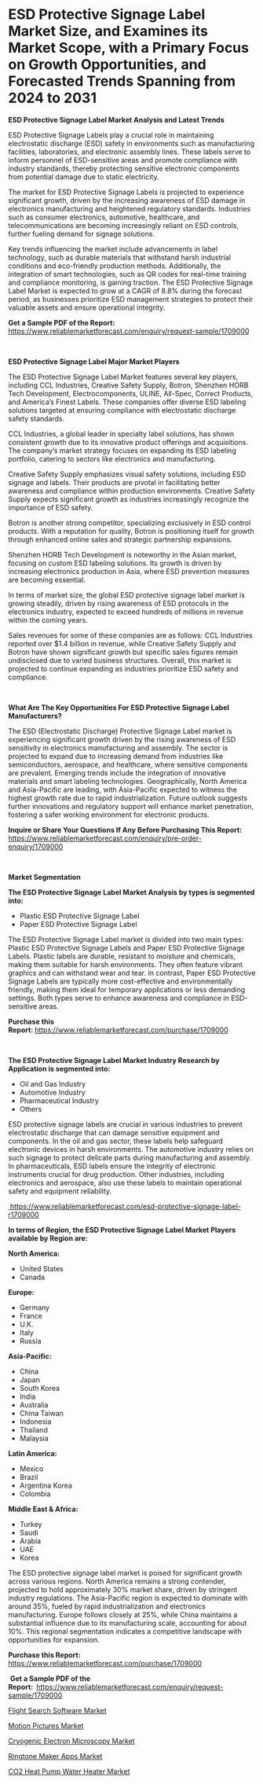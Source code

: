 <p><h1>ESD Protective Signage Label Market Size, and Examines its Market Scope, with a Primary Focus on Growth Opportunities, and Forecasted Trends Spanning from 2024 to 2031</h1></p><p><strong>ESD Protective Signage Label Market Analysis and Latest Trends</strong></p>
<p><p>ESD Protective Signage Labels play a crucial role in maintaining electrostatic discharge (ESD) safety in environments such as manufacturing facilities, laboratories, and electronic assembly lines. These labels serve to inform personnel of ESD-sensitive areas and promote compliance with industry standards, thereby protecting sensitive electronic components from potential damage due to static electricity. </p><p>The market for ESD Protective Signage Labels is projected to experience significant growth, driven by the increasing awareness of ESD damage in electronics manufacturing and heightened regulatory standards. Industries such as consumer electronics, automotive, healthcare, and telecommunications are becoming increasingly reliant on ESD controls, further fueling demand for signage solutions.</p><p>Key trends influencing the market include advancements in label technology, such as durable materials that withstand harsh industrial conditions and eco-friendly production methods. Additionally, the integration of smart technologies, such as QR codes for real-time training and compliance monitoring, is gaining traction. The ESD Protective Signage Label Market is expected to grow at a CAGR of 8.8% during the forecast period, as businesses prioritize ESD management strategies to protect their valuable assets and ensure operational integrity.</p></p>
<p><strong>Get a Sample PDF of the Report:&nbsp;</strong> <a href="https://www.reliablemarketforecast.com/enquiry/request-sample/1709000?utm_campaign=1326&utm_medium=2&utm_source=Github&utm_content=ia&utm_term=21102024&utm_id=esd-protective-signage-label">https://www.reliablemarketforecast.com/enquiry/request-sample/1709000</a></p>
<p>&nbsp;</p>
<p><strong>ESD Protective Signage Label Major Market Players</strong></p>
<p><p>The ESD Protective Signage Label Market features several key players, including CCL Industries, Creative Safety Supply, Botron, Shenzhen HORB Tech Development, Electrocomponents, ULINE, All-Spec, Correct Products, and America’s Finest Labels. These companies offer diverse ESD labeling solutions targeted at ensuring compliance with electrostatic discharge safety standards.</p><p>CCL Industries, a global leader in specialty label solutions, has shown consistent growth due to its innovative product offerings and acquisitions. The company’s market strategy focuses on expanding its ESD labeling portfolio, catering to sectors like electronics and manufacturing.</p><p>Creative Safety Supply emphasizes visual safety solutions, including ESD signage and labels. Their products are pivotal in facilitating better awareness and compliance within production environments. Creative Safety Supply expects significant growth as industries increasingly recognize the importance of ESD safety.</p><p>Botron is another strong competitor, specializing exclusively in ESD control products. With a reputation for quality, Botron is positioning itself for growth through enhanced online sales and strategic partnership expansions.</p><p>Shenzhen HORB Tech Development is noteworthy in the Asian market, focusing on custom ESD labeling solutions. Its growth is driven by increasing electronics production in Asia, where ESD prevention measures are becoming essential.</p><p>In terms of market size, the global ESD protective signage label market is growing steadily, driven by rising awareness of ESD protocols in the electronics industry, expected to exceed hundreds of millions in revenue within the coming years.  </p><p>Sales revenues for some of these companies are as follows: CCL Industries reported over $1.4 billion in revenue, while Creative Safety Supply and Botron have shown significant growth but specific sales figures remain undisclosed due to varied business structures. Overall, this market is projected to continue expanding as industries prioritize ESD safety and compliance.</p></p>
<p>&nbsp;</p>
<p><strong>What Are The Key Opportunities For ESD Protective Signage Label Manufacturers?</strong></p>
<p><p>The ESD (Electrostatic Discharge) Protective Signage Label market is experiencing significant growth driven by the rising awareness of ESD sensitivity in electronics manufacturing and assembly. The sector is projected to expand due to increasing demand from industries like semiconductors, aerospace, and healthcare, where sensitive components are prevalent. Emerging trends include the integration of innovative materials and smart labeling technologies. Geographically, North America and Asia-Pacific are leading, with Asia-Pacific expected to witness the highest growth rate due to rapid industrialization. Future outlook suggests further innovations and regulatory support will enhance market penetration, fostering a safer working environment for electronic products.</p></p>
<p><strong>Inquire or Share Your Questions If Any Before Purchasing This Report:</strong> <a href="https://www.reliablemarketforecast.com/enquiry/pre-order-enquiry/1709000?utm_campaign=1326&utm_medium=2&utm_source=Github&utm_content=ia&utm_term=21102024&utm_id=esd-protective-signage-label">https://www.reliablemarketforecast.com/enquiry/pre-order-enquiry/1709000</a></p>
<p>&nbsp;</p>
<p><strong>Market Segmentation</strong></p>
<p><strong>The ESD Protective Signage Label Market Analysis by types is segmented into:</strong></p>
<p><ul><li>Plastic ESD Protective Signage Label</li><li>Paper ESD Protective Signage Label</li></ul></p>
<p><p>The ESD Protective Signage Label market is divided into two main types: Plastic ESD Protective Signage Labels and Paper ESD Protective Signage Labels. Plastic labels are durable, resistant to moisture and chemicals, making them suitable for harsh environments. They often feature vibrant graphics and can withstand wear and tear. In contrast, Paper ESD Protective Signage Labels are typically more cost-effective and environmentally friendly, making them ideal for temporary applications or less demanding settings. Both types serve to enhance awareness and compliance in ESD-sensitive areas.</p></p>
<p><strong>Purchase this Report:&nbsp;</strong><a href="https://www.reliablemarketforecast.com/purchase/1709000?utm_campaign=1326&utm_medium=2&utm_source=Github&utm_content=ia&utm_term=21102024&utm_id=esd-protective-signage-label">https://www.reliablemarketforecast.com/purchase/1709000</a></p>
<p>&nbsp;</p>
<p><strong>The ESD Protective Signage Label Market Industry Research by Application is segmented into:</strong></p>
<p><ul><li>Oil and Gas Industry</li><li>Automotive Industry</li><li>Pharmaceutical Industry</li><li>Others</li></ul></p>
<p><p>ESD protective signage labels are crucial in various industries to prevent electrostatic discharge that can damage sensitive equipment and components. In the oil and gas sector, these labels help safeguard electronic devices in harsh environments. The automotive industry relies on such signage to protect delicate parts during manufacturing and assembly. In pharmaceuticals, ESD labels ensure the integrity of electronic instruments crucial for drug production. Other industries, including electronics and aerospace, also use these labels to maintain operational safety and equipment reliability.</p></p>
<p><a href="https://www.reliablemarketforecast.com/esd-protective-signage-label-r1709000?utm_campaign=1326&utm_medium=2&utm_source=Github&utm_content=ia&utm_term=21102024&utm_id=esd-protective-signage-label">&nbsp;https://www.reliablemarketforecast.com/esd-protective-signage-label-r1709000</a></p>
<p><strong>In terms of Region, the ESD Protective Signage Label Market Players available by Region are:</strong></p>
<p>
    <p> <strong> North America: </strong>
        <ul>
            <li>United States</li>
            <li>Canada</li>
        </ul>
        </p> 
    <p> <strong> Europe: </strong>
        <ul>
            <li>Germany</li>
            <li>France</li>
            <li>U.K.</li>
            <li>Italy</li>
            <li>Russia</li>
        </ul>
        </p> 
    <p> <strong> Asia-Pacific: </strong>
        <ul>
            <li>China</li>
            <li>Japan</li>
            <li>South Korea</li>
            <li>India</li>
            <li>Australia</li>
            <li>China Taiwan</li>
            <li>Indonesia</li>
            <li>Thailand</li>
            <li>Malaysia</li>
        </ul>
        </p> 
    <p> <strong> Latin America: </strong>
        <ul>
            <li>Mexico</li>
            <li>Brazil</li>
            <li>Argentina Korea</li>
            <li>Colombia</li>
        </ul>
        </p> 
    <p> <strong> Middle East & Africa: </strong>
        <ul>
            <li>Turkey</li>
            <li>Saudi</li>
            <li>Arabia</li>
            <li>UAE</li>
            <li>Korea</li>
        </ul>
    </p>
    </p>
<p><p>The ESD protective signage label market is poised for significant growth across various regions. North America remains a strong contender, projected to hold approximately 30% market share, driven by stringent industry regulations. The Asia-Pacific region is expected to dominate with around 35%, fueled by rapid industrialization and electronics manufacturing. Europe follows closely at 25%, while China maintains a substantial influence due to its manufacturing scale, accounting for about 10%. This regional segmentation indicates a competitive landscape with opportunities for expansion.</p></p>
<p><strong>Purchase this Report: </strong><a href="https://www.reliablemarketforecast.com/purchase/1709000?utm_campaign=1326&utm_medium=2&utm_source=Github&utm_content=ia&utm_term=21102024&utm_id=esd-protective-signage-label">https://www.reliablemarketforecast.com/purchase/1709000</a></p>
<p>&nbsp;<strong>Get a Sample PDF of the Report:&nbsp;&nbsp;</strong><a href="https://www.reliablemarketforecast.com/enquiry/request-sample/1709000?utm_campaign=1326&utm_medium=2&utm_source=Github&utm_content=ia&utm_term=21102024&utm_id=esd-protective-signage-label">https://www.reliablemarketforecast.com/enquiry/request-sample/1709000</a></p>
<p><strong></strong></p>
<p><p><a href="https://www.linkedin.com/pulse/global-flight-search-software-market-share-growth-opportunities-5gn3c?utm_campaign=1326&utm_medium=2&utm_source=Github&utm_content=ia&utm_term=21102024&utm_id=esd-protective-signage-label">Flight Search Software Market</a></p><p><a href="https://github.com/cydskenna/Market-Research-Report-List-1/blob/main/motion-pictures-market.md?utm_campaign=1326&utm_medium=2&utm_source=Github&utm_content=ia&utm_term=21102024&utm_id=esd-protective-signage-label">Motion Pictures Market</a></p><p><a href="https://issuu.com/reportprime-2/docs/cryogenic-electron-microscopy-marke_4995a13b0ce3c5?utm_campaign=1326&utm_medium=2&utm_source=Github&utm_content=ia&utm_term=21102024&utm_id=esd-protective-signage-label">Cryogenic Electron Microscopy Market</a></p><p><a href="https://www.linkedin.com/pulse/comprehensive-ringtone-maker-apps-market-report-segmentation-huirc?utm_campaign=1326&utm_medium=2&utm_source=Github&utm_content=ia&utm_term=21102024&utm_id=esd-protective-signage-label">Ringtone Maker Apps Market</a></p><p><a href="https://issuu.com/reportprime-2/docs/co2-heat-pump-water-heater-market-s_e90922901e8004?utm_campaign=1326&utm_medium=2&utm_source=Github&utm_content=ia&utm_term=21102024&utm_id=esd-protective-signage-label">CO2 Heat Pump Water Heater Market</a></p></p>